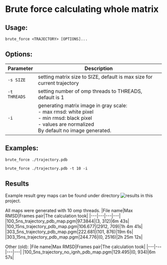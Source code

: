 # Brute force calculating whole matrix
## Usage:
```
brute_force <TRAJECTORY> [OPTIONS]...
```
## Options:
Parameter|Description
-|-
`-s SIZE`              |setting matrix size to SIZE, default is max size for current trajectory
`-t THREADS`           |setting number of omp threads to THREADS, default is 1
`-i`                   |generating matrix image in gray scale:<br>- max rmsd: white pixel<br>- min rmsd: black pixel<br>- values are normalized<br>By default no image generated.

## Examples:
```
brute_force ./trajectory.pdb
```
```
brute_force ./trajectory.pdb -t 10 -i
```
## Results
Example result grey maps can be found under directory ![results](/results) in this project.

All maps were generated with 10 omp threads.
|File name|Max RMSD|Frames pair|The calculation took|
|---|---|---|---|
|100_5ns_trajectory_pdb_map.pgm|97.3844|(3, 312)|6m 43s|
|100_15ns_trajectory_pdb_map.pgm|106.677|(2912, 709)|1h 4m 41s|
|303_5ns_trajectory_pdb_map.pgm|222.681|(101, 876)|19m 6s|
|303_15ns_trajectory_pdb_map.pgm|244.776|(0, 2516)|2h 25m 12s|

Other (old):
|File name|Max RMSD|Frames pair|The calculation took|
|---|---|---|---|
|100_5ns_trajectory_no_ignh_pdb_map.pgm|129.495|(0, 934)|6m 57s|


